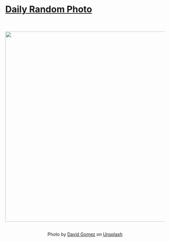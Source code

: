 # [Daily Random Photo](https://www.dailyrandomphoto.com/)

<div align="center">
  <br>
  <br>
  <a href="https://www.dailyrandomphoto.com/p/2024/2024-11-09/"><img src="https://images.unsplash.com/photo-1727887746394-8b5c23c98b40?crop=entropy&cs=tinysrgb&fit=max&fm=jpg&ixid=M3w3NzUwOHwwfDF8cmFuZG9tfHx8fHx8fHx8MTczMTExMjY4NXw&ixlib=rb-4.0.3&q=80&w=1080" width="600px"></a>
  <br>
  <br>
  <p class="has-text-grey">Photo by <a href="https://unsplash.com/@dcanadianphotographer?utm_source=Daily%20Random%20Photo&amp;utm_medium=referral" target="_blank" rel="noopener noreferrer">David Gomez</a> on <a href="https://unsplash.com/photos/a-red-fox-standing-on-the-ground-in-front-of-a-fence-caiWv__srUo?utm_source=Daily%20Random%20Photo&amp;utm_medium=referral" target="_blank" rel="noopener noreferrer">Unsplash</a></p>
</div>
